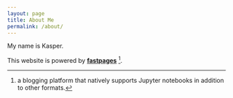 ```yaml
---
layout: page
title: About Me
permalink: /about/
---
```


My name is Kasper.

This website is powered by **[fastpages](https://github.com/fastai/fastpages)** [^1].

[^1]:a blogging platform that natively supports Jupyter notebooks in addition to other formats.
